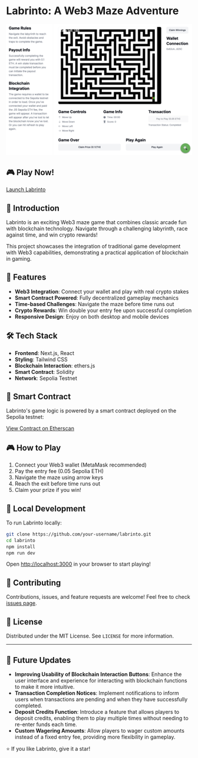 
# Labrinto: A Web3 Maze Adventure

![Labrinto Game](labrinto.png)

## 🎮 Play Now!
[Launch Labrinto](https://your-deployed-app-url.com)

## 🌟 Introduction

Labrinto is an exciting Web3 maze game that combines classic arcade fun with blockchain technology. Navigate through a challenging labyrinth, race against time, and win crypto rewards!

This project showcases the integration of traditional game development with Web3 capabilities, demonstrating a practical application of blockchain in gaming.

## 🚀 Features

- **Web3 Integration**: Connect your wallet and play with real crypto stakes
- **Smart Contract Powered**: Fully decentralized gameplay mechanics
- **Time-based Challenges**: Navigate the maze before time runs out
- **Crypto Rewards**: Win double your entry fee upon successful completion
- **Responsive Design**: Enjoy on both desktop and mobile devices

## 🛠 Tech Stack

- **Frontend**: Next.js, React
- **Styling**: Tailwind CSS
- **Blockchain Interaction**: ethers.js
- **Smart Contract**: Solidity
- **Network**: Sepolia Testnet

## 🔗 Smart Contract

Labrinto's game logic is powered by a smart contract deployed on the Sepolia testnet:

[View Contract on Etherscan](https://sepolia.etherscan.io/address/0xdbde4c6a6a7b7c55309242d8e3e1c86fbf0cf2e5)

## 🎮 How to Play

1. Connect your Web3 wallet (MetaMask recommended)
2. Pay the entry fee (0.05 Sepolia ETH)
3. Navigate the maze using arrow keys
4. Reach the exit before time runs out
5. Claim your prize if you win!

## 🧪 Local Development

To run Labrinto locally:

```bash
git clone https://github.com/your-username/labrinto.git
cd labrinto
npm install
npm run dev
```

Open [http://localhost:3000](http://localhost:3000) in your browser to start playing!

## 🤝 Contributing

Contributions, issues, and feature requests are welcome! Feel free to check [issues page](https://github.com/your-username/labrinto/issues).

## 📜 License

Distributed under the MIT License. See `LICENSE` for more information.

---

## 🚧 Future Updates

- **Improving Usability of Blockchain Interaction Buttons**: Enhance the user interface and experience for interacting with blockchain functions to make it more intuitive.
- **Transaction Completion Notices**: Implement notifications to inform users when transactions are pending and when they have successfully completed.
- **Deposit Credits Function**: Introduce a feature that allows players to deposit credits, enabling them to play multiple times without needing to re-enter funds each time.
- **Custom Wagering Amounts**: Allow players to wager custom amounts instead of a fixed entry fee, providing more flexibility in gameplay.

⭐️ If you like Labrinto, give it a star!


